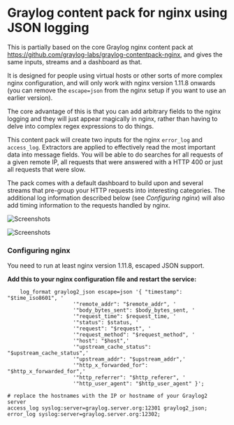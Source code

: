 # Graylog content pack for nginx using JSON logging

This is partially based on the core Graylog nginx content pack at https://github.com/graylog-labs/graylog-contentpack-nginx, and gives the same inputs, streams and a dashboard as that.

It is designed for people using virtual hosts or other sorts of more complex nginx configuration, and will only work with nginx version 1.11.8 onwards (you can remove the `escape=json` from the nginx setup if you want to use an earlier version).

The core advantage of this is that you can add arbitrary fields to the nginx logging and they will just appear magically in nginx, rather than having to delve into complex regex expressions to do things.

This content pack will create two inputs for the nginx `error_log` and `access_log`. Extractors are applied to effectively read the most important data into message fields. You will be able to do searches for all requests of a given remote IP, all requests that were answered with a HTTP 400 or just all requests that were slow.

The pack comes with a default dashboard to build upon and several streams that pre-group your HTTP requests into interesting categories. The additional log information described below (see *Configuring nginx*) will also add timing information to the requests handled by nginx.

![Screenshots](https://s3.amazonaws.com/graylog2public/images/contentpack-nginx-2.png)

![Screenshots](https://s3.amazonaws.com/graylog2public/images/contentpack-nginx-1.png)

### Configuring nginx

You need to run at least nginx version 1.11.8, escaped JSON support.

**Add this to your nginx configuration file and restart the service:**

        log_format graylog2_json escape=json '{ "timestamp": "$time_iso8601", '
                         '"remote_addr": "$remote_addr", '
                         '"body_bytes_sent": $body_bytes_sent, '
                         '"request_time": $request_time, '
                         '"status": $status, '
                         '"request": "$request", '
                         '"request_method": "$request_method", '
                         '"host": "$host",'
                         '"upstream_cache_status": "$upstream_cache_status",'
                         '"upstream_addr": "$upstream_addr",'
                         '"http_x_forwarded_for": "$http_x_forwarded_for",'
                         '"http_referrer": "$http_referer", '
                         '"http_user_agent": "$http_user_agent" }';

    # replace the hostnames with the IP or hostname of your Graylog2 server
    access_log syslog:server=graylog.server.org:12301 graylog2_json;
    error_log syslog:server=graylog.server.org:12302;

